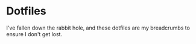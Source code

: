 # Dotfiles

I've fallen down the rabbit hole, and these dotfiles are my breadcrumbs to ensure I don't get lost.
